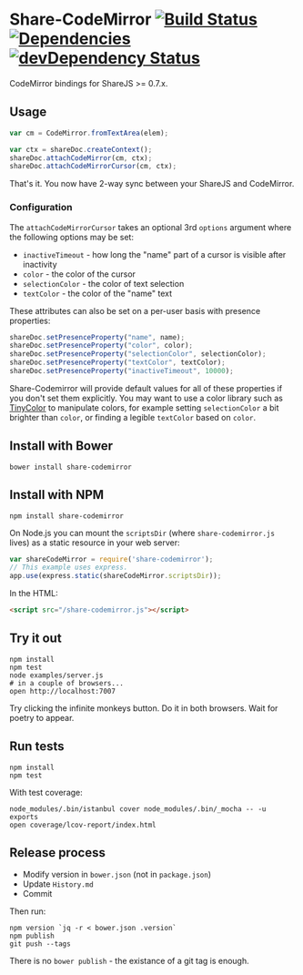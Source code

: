 # Share-CodeMirror [![Build Status](https://secure.travis-ci.org/share/share-codemirror.png)](http://travis-ci.org/share/share-codemirror) [![Dependencies](https://david-dm.org/share/share-codemirror.png)](https://david-dm.org/share/share-codemirror) [![devDependency Status](https://david-dm.org/share/share-codemirror/dev-status.png)](https://david-dm.org/share/share-codemirror#info=devDependencies)
CodeMirror bindings for ShareJS >= 0.7.x.

## Usage

```javascript
var cm = CodeMirror.fromTextArea(elem);

var ctx = shareDoc.createContext();
shareDoc.attachCodeMirror(cm, ctx);
shareDoc.attachCodeMirrorCursor(cm, ctx);
```

That's it. You now have 2-way sync between your ShareJS and CodeMirror.

### Configuration

The `attachCodeMirrorCursor` takes an optional 3rd `options` argument where the
following options may be set:

* `inactiveTimeout` - how long the "name" part of a cursor is visible after inactivity
* `color` - the color of the cursor
* `selectionColor` - the color of text selection
* `textColor` - the color of the "name" text

These attributes can also be set on a per-user basis with presence properties:

```javascript
shareDoc.setPresenceProperty("name", name);
shareDoc.setPresenceProperty("color", color);
shareDoc.setPresenceProperty("selectionColor", selectionColor);
shareDoc.setPresenceProperty("textColor", textColor);
shareDoc.setPresenceProperty("inactiveTimeout", 10000);
```

Share-Codemirror will provide default values for all of these properties if you
don't set them explicitly. You may want to use a color library such as
[TinyColor](http://bgrins.github.io/TinyColor/)
to manipulate colors, for example setting `selectionColor` a bit brighter than
`color`, or finding a legible `textColor` based on `color`.

## Install with Bower

```
bower install share-codemirror
```

## Install with NPM

```
npm install share-codemirror
```

On Node.js you can mount the `scriptsDir` (where `share-codemirror.js` lives) as a static resource
in your web server:

```javascript
var shareCodeMirror = require('share-codemirror');
// This example uses express.
app.use(express.static(shareCodeMirror.scriptsDir));
```

In the HTML:

```html
<script src="/share-codemirror.js"></script>
```

## Try it out

```
npm install
npm test
node examples/server.js
# in a couple of browsers...
open http://localhost:7007
```

Try clicking the infinite monkeys button. Do it in both browsers.
Wait for poetry to appear.

## Run tests

```
npm install
npm test
```

With test coverage:

```
node_modules/.bin/istanbul cover node_modules/.bin/_mocha -- -u exports
open coverage/lcov-report/index.html
```

## Release process

* Modify version in `bower.json` (not in `package.json`)
* Update `History.md`
* Commit

Then run:

```
npm version `jq -r < bower.json .version`
npm publish
git push --tags
```

There is no `bower publish` - the existance of a git tag is enough.
